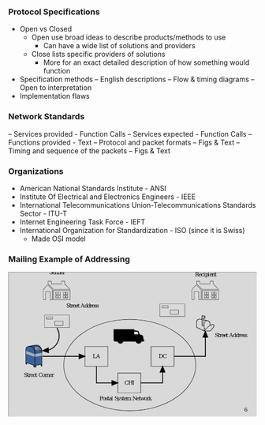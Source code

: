 
### Protocol Specifications
- Open vs Closed
  - Open use broad ideas to describe products/methods to use
    - Can have a wide list of solutions and providers 
  - Close lists specific providers of solutions 
    - More for an exact detailed description of how something would function
- Specification methods
  – English descriptions
  – Flow & timing diagrams
  – Open to interpretation
- Implementation  flaws

### Network Standards
– Services provided - Function Calls
– Services expected - Function Calls
– Functions provided - Text
– Protocol and packet formats – Figs & Text
– Timing and sequence of the packets – Figs & Text

### Organizations 
- American National Standards Institute - ANSI 
- Institute Of Electrical and Electronics Engineers - IEEE
- International Telecommunications Union-Telecommunications Standards Sector - ITU-T
- Internet Engineering Task Force - IEFT
- International Organization for Standardization - ISO (since it is Swiss)
    - Made OSI model

### Mailing Example of Addressing

![Mail](./addressing.png)


